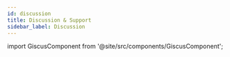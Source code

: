 ```yaml
---
id: discussion
title: Discussion & Support
sidebar_label: Discussion
---
```


import GiscusComponent from '@site/src/components/GiscusComponent';

<GiscusComponent />